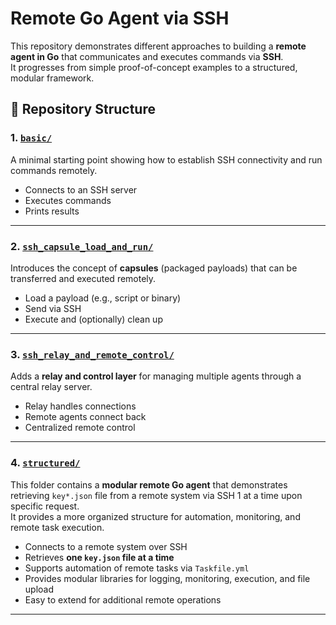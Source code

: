 # Remote Go Agent via SSH

This repository demonstrates different approaches to building a **remote agent in Go** that communicates and executes commands via **SSH**.  
It progresses from simple proof-of-concept examples to a structured, modular framework.

## 📂 Repository Structure

### 1. [`basic/`](./basic)
A minimal starting point showing how to establish SSH connectivity and run commands remotely.

- Connects to an SSH server
- Executes commands
- Prints results

---

### 2. [`ssh_capsule_load_and_run/`](./ssh_capsule_load_and_run)
Introduces the concept of **capsules** (packaged payloads) that can be transferred and executed remotely.

- Load a payload (e.g., script or binary)
- Send via SSH
- Execute and (optionally) clean up

---

### 3. [`ssh_relay_and_remote_control/`](./ssh_relay_and_remote_control)
Adds a **relay and control layer** for managing multiple agents through a central relay server.

- Relay handles connections
- Remote agents connect back
- Centralized remote control

---

### 4. [`structured/`](./structured)
This folder contains a **modular remote Go agent** that demonstrates retrieving `key*.json` file from a remote system via SSH 1 at a time upon specific request.  
It provides a more organized structure for automation, monitoring, and remote task execution.

- Connects to a remote system over SSH
- Retrieves **one `key.json` file at a time**
- Supports automation of remote tasks via `Taskfile.yml`
- Provides modular libraries for logging, monitoring, execution, and file upload
- Easy to extend for additional remote operations

---


